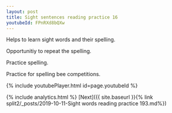 ```yaml
---
layout: post
title: Sight sentences reading practice 16
youtubeId: FPnRXd8bQXw
---
```

 
 
Helps to learn sight words and their spelling.

Opportunitiy to repeat the spelling. 

Practice spelling. 
 
Practice for spelling bee competitions. 
 
{% include youtubePlayer.html id=page.youtubeId %}
 
 
{% include analytics.html %} 
[Next]({{ site.baseurl }}{% link  split2/_posts/2019-10-11-Sight words reading practice 193.md%})
 
